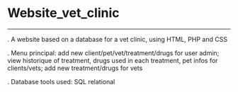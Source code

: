 # Website_vet_clinic
-------------------------------------------------------------------------------------------------------------------------
. A website based on a database for a vet clinic, using HTML, PHP and CSS

. Menu principal: add new client/pet/vet/treatment/drugs for user admin; view historique of treatment, drugs used in each treatment, pet infos for clients/vets; add new treatment/drugs for vets

. Database tools used: SQL relational
